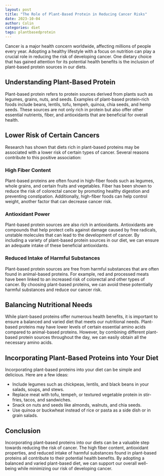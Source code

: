 ```yaml
---
layout: post
title: "The Role of Plant-Based Protein in Reducing Cancer Risks"
date: 2023-10-04
author: Colin
categories: diet
tags: plantbasedprotein
---
```


Cancer is a major health concern worldwide, affecting millions of people every year. Adopting a healthy lifestyle with a focus on nutrition can play a crucial role in reducing the risk of developing cancer. One dietary choice that has gained attention for its potential health benefits is the inclusion of plant-based protein sources in our diets.

## Understanding Plant-Based Protein

Plant-based protein refers to protein sources derived from plants such as legumes, grains, nuts, and seeds. Examples of plant-based protein-rich foods include beans, lentils, tofu, tempeh, quinoa, chia seeds, and hemp seeds. These sources are not only rich in protein but also offer other essential nutrients, fiber, and antioxidants that are beneficial for overall health.

## Lower Risk of Certain Cancers

Research has shown that diets rich in plant-based proteins may be associated with a lower risk of certain types of cancer. Several reasons contribute to this positive association:

### High Fiber Content

Plant-based proteins are often found in high-fiber foods such as legumes, whole grains, and certain fruits and vegetables. Fiber has been shown to reduce the risk of colorectal cancer by promoting healthy digestion and preventing constipation. Additionally, high-fiber foods can help control weight, another factor that can decrease cancer risk.

### Antioxidant Power

Plant-based protein sources are also rich in antioxidants. Antioxidants are compounds that help protect cells against damage caused by free radicals, unstable molecules that can lead to the development of cancer. By including a variety of plant-based protein sources in our diet, we can ensure an adequate intake of these beneficial antioxidants.

### Reduced Intake of Harmful Substances

Plant-based protein sources are free from harmful substances that are often found in animal-based proteins. For example, red and processed meats have been linked to an increased risk of colorectal and other types of cancer. By choosing plant-based proteins, we can avoid these potentially harmful substances and reduce our cancer risk.

## Balancing Nutritional Needs

While plant-based proteins offer numerous health benefits, it is important to ensure a balanced and varied diet that meets our nutritional needs. Plant-based proteins may have lower levels of certain essential amino acids compared to animal-based proteins. However, by combining different plant-based protein sources throughout the day, we can easily obtain all the necessary amino acids.

## Incorporating Plant-Based Proteins into Your Diet

Incorporating plant-based proteins into your diet can be simple and delicious. Here are a few ideas:

- Include legumes such as chickpeas, lentils, and black beans in your salads, soups, and stews.
- Replace meat with tofu, tempeh, or textured vegetable protein in stir-fries, tacos, and sandwiches.
- Snack on nuts and seeds like almonds, walnuts, and chia seeds.
- Use quinoa or buckwheat instead of rice or pasta as a side dish or in grain salads.

## Conclusion

Incorporating plant-based proteins into our diets can be a valuable step towards reducing the risk of cancer. The high fiber content, antioxidant properties, and reduced intake of harmful substances found in plant-based proteins all contribute to their potential health benefits. By adopting a balanced and varied plant-based diet, we can support our overall well-being while minimizing our risk of developing cancer.